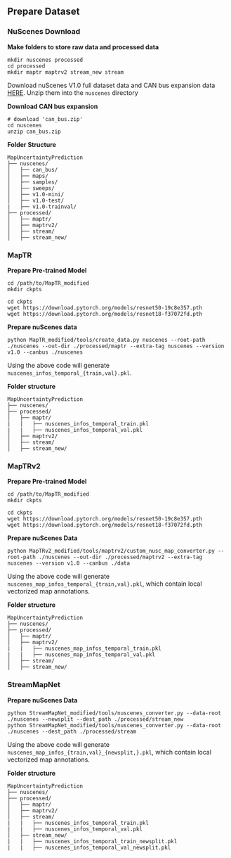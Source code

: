 ## Prepare Dataset

### NuScenes Download
**Make folders to store raw data and processed data**
```
mkdir nuscenes processed
cd processed
mkdir maptr maptrv2 stream_new stream
```
Download nuScenes V1.0 full dataset data and CAN bus expansion data [HERE](https://www.nuscenes.org/download). Unzip them into the `nuscenes` directory

**Download CAN bus expansion**
```
# download 'can_bus.zip'
cd nuscenes
unzip can_bus.zip 
```

**Folder Structure**
```
MapUncertaintyPrediction
├── nuscenes/
│   ├── can_bus/
│   ├── maps/
│   ├── samples/
│   ├── sweeps/
│   ├── v1.0-mini/
│   ├── v1.0-test/
|   ├── v1.0-trainval/
├── processed/
│   ├── maptr/
│   ├── maptrv2/
│   ├── stream/
│   ├── stream_new/
```

### MapTR

**Prepare Pre-trained Model**
```
cd /path/to/MapTR_modified
mkdir ckpts

cd ckpts 
wget https://download.pytorch.org/models/resnet50-19c8e357.pth
wget https://download.pytorch.org/models/resnet18-f37072fd.pth
```

**Prepare nuScenes data**

```
python MapTR_modified/tools/create_data.py nuscenes --root-path ./nuscenes --out-dir ./processed/maptr --extra-tag nuscenes --version v1.0 --canbus ./nuscenes
```

Using the above code will generate `nuscenes_infos_temporal_{train,val}.pkl`.

**Folder structure**
```
MapUncertaintyPrediction
├── nuscenes/
├── processed/
│   ├── maptr/
|   |   ├── nuscenes_infos_temporal_train.pkl
|   |   ├── nuscenes_infos_temporal_val.pkl
│   ├── maptrv2/
│   ├── stream/
│   ├── stream_new/
```

### MapTRv2

**Prepare Pre-trained Model**
```
cd /path/to/MapTR_modified
mkdir ckpts

cd ckpts 
wget https://download.pytorch.org/models/resnet50-19c8e357.pth
wget https://download.pytorch.org/models/resnet18-f37072fd.pth
```

**Prepare nuScenes Data**
```
python MapTRv2_modified/tools/maptrv2/custom_nusc_map_converter.py --root-path ./nuscenes --out-dir ./processed/maptrv2 --extra-tag nuscenes --version v1.0 --canbus ./data
```
Using the above code will generate `nuscenes_map_infos_temporal_{train,val}.pkl`, which contain local vectorized map annotations.

**Folder structure**
```
MapUncertaintyPrediction
├── nuscenes/
├── processed/
│   ├── maptr/
│   ├── maptrv2/
|   |   ├── nuscenes_map_infos_temporal_train.pkl
|   |   ├── nuscenes_map_infos_temporal_val.pkl
│   ├── stream/
│   ├── stream_new/
```

### StreamMapNet

**Prepare nuScenes Data**
```
python StreamMapNet_modified/tools/nuscenes_converter.py --data-root ./nuscenes --newsplit --dest_path ./processed/stream_new
python StreamMapNet_modified/tools/nuscenes_converter.py --data-root ./nuscenes --dest_path ./processed/stream
```
Using the above code will generate `nuscenes_map_infos_{train,val}_{newsplit,}.pkl`, which contain local vectorized map annotations.

**Folder structure**
```
MapUncertaintyPrediction
├── nuscenes/
├── processed/
│   ├── maptr/
│   ├── maptrv2/
│   ├── stream/
|   |   ├── nuscenes_infos_temporal_train.pkl
|   |   ├── nuscenes_infos_temporal_val.pkl
│   ├── stream_new/
|   |   ├── nuscenes_infos_temporal_train_newsplit.pkl
|   |   ├── nuscenes_infos_temporal_val_newsplit.pkl
```
